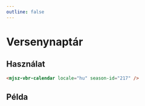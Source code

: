 ```yaml
---
outline: false
---
```


# Versenynaptár

## Használat

```html
<mjsz-vbr-calendar locale="hu" season-id="217" />
```

## Példa

<ClientOnly>
  <mjsz-vbr-calendar locale="hu" season-id="217" external-game-resolver="/widget/gamecenter.html?gameId={id}" />
</ClientOnly>
